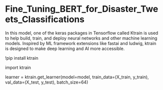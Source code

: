 # Fine_Tuning_BERT_for_Disaster_Tweets_Classifications

In this model, one of the keras packages in Tensorflow called Ktrain is used to  help build, train, and deploy neural networks and other machine learning models. 
Inspired by ML framework extensions like fastai and ludwig, ktrain is designed to make deep learning and AI more accessible.

!pip install ktrain

import ktrain 

learner = ktrain.get_learner(model=model, train_data=(X_train, y_train), val_data=(X_test, y_test), batch_size=64)
